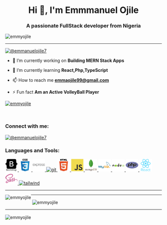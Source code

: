<h1 align="center">Hi 👋, I'm Emmmanuel Ojile</h1>
<h3 align="center">A passionate FullStack developer from Nigeria</h3>

<p align="left"> <img src="https://komarev.com/ghpvc/?username=emmyojile&label=Profile%20views&color=0e75b6&style=flat" alt="emmyojile" /> </p>

<hr>

<p align="left"> <a href="https://twitter.com/@emmanuelojile7" target="blank"><img src="https://img.shields.io/twitter/follow/@emmanuelojile7?logo=twitter&style=for-the-badge" alt="@emmanuelojile7" /></a> </p>

- 🔭 I’m currently working on **Building MERN Stack Apps**

- 🌱 I’m currently learning **React,Php,TypeScript**

- 📫 How to reach me **emmaojile99@gmail.com**

- ⚡ Fun fact **Am an Active VolleyBall Player**

<p align="left"> <a href="https://github.com/ryo-ma/github-profile-trophy"><img src="https://github-profile-trophy.vercel.app/?username=emmyojile" alt="emmyojile" /></a> </p>

<br>

<h3 align="left">Connect with me:</h3>
<p align="left">
<a href="https://twitter.com/@emmanuelojile7" target="blank"><img align="center" src="https://raw.githubusercontent.com/rahuldkjain/github-profile-readme-generator/master/src/images/icons/Social/twitter.svg" alt="@emmanuelojile7" height="30" width="40" /></a>
</p>

<h3 align="left">Languages and Tools:</h3>
<p align="left"> <a href="https://getbootstrap.com" target="_blank" rel="noreferrer"> <img src="https://raw.githubusercontent.com/devicons/devicon/master/icons/bootstrap/bootstrap-plain-wordmark.svg" alt="bootstrap" width="40" height="40"/> </a> <a href="https://www.w3schools.com/css/" target="_blank" rel="noreferrer"> <img src="https://raw.githubusercontent.com/devicons/devicon/master/icons/css3/css3-original-wordmark.svg" alt="css3" width="40" height="40"/> </a> <a href="https://expressjs.com" target="_blank" rel="noreferrer"> <img src="https://raw.githubusercontent.com/devicons/devicon/master/icons/express/express-original-wordmark.svg" alt="express" width="40" height="40"/> </a> <a href="https://git-scm.com/" target="_blank" rel="noreferrer"> <img src="https://www.vectorlogo.zone/logos/git-scm/git-scm-icon.svg" alt="git" width="40" height="40"/> </a> <a href="https://www.w3.org/html/" target="_blank" rel="noreferrer"> <img src="https://raw.githubusercontent.com/devicons/devicon/master/icons/html5/html5-original-wordmark.svg" alt="html5" width="40" height="40"/> </a> <a href="https://developer.mozilla.org/en-US/docs/Web/JavaScript" target="_blank" rel="noreferrer"> <img src="https://raw.githubusercontent.com/devicons/devicon/master/icons/javascript/javascript-original.svg" alt="javascript" width="40" height="40"/> </a> <a href="https://www.mongodb.com/" target="_blank" rel="noreferrer"> <img src="https://raw.githubusercontent.com/devicons/devicon/master/icons/mongodb/mongodb-original-wordmark.svg" alt="mongodb" width="40" height="40"/> </a> <a href="https://www.mysql.com/" target="_blank" rel="noreferrer"> <img src="https://raw.githubusercontent.com/devicons/devicon/master/icons/mysql/mysql-original-wordmark.svg" alt="mysql" width="40" height="40"/> </a> <a href="https://nodejs.org" target="_blank" rel="noreferrer"> <img src="https://raw.githubusercontent.com/devicons/devicon/master/icons/nodejs/nodejs-original-wordmark.svg" alt="nodejs" width="40" height="40"/> </a> <a href="https://www.php.net" target="_blank" rel="noreferrer"> <img src="https://raw.githubusercontent.com/devicons/devicon/master/icons/php/php-original.svg" alt="php" width="40" height="40"/> </a> <a href="https://www.python.org" target="_blank" rel="noreferrer"> </a> <a href="https://reactjs.org/" target="_blank" rel="noreferrer"> <img src="https://raw.githubusercontent.com/devicons/devicon/master/icons/react/react-original-wordmark.svg" alt="react" width="40" height="40"/> </a> <a href="https://sass-lang.com" target="_blank" rel="noreferrer"> <img src="https://raw.githubusercontent.com/devicons/devicon/master/icons/sass/sass-original.svg" alt="sass" width="40" height="40"/> </a> <a href="https://tailwindcss.com/" target="_blank" rel="noreferrer"> <img src="https://www.vectorlogo.zone/logos/tailwindcss/tailwindcss-icon.svg" alt="tailwind" width="40" height="40"/> </a> </p>
<hr>
<p><img align="left" src="https://github-readme-stats.vercel.app/api/top-langs?username=emmyojile&show_icons=true&locale=en&layout=compact" alt="emmyojile" /></p>
<hr>
<p>&nbsp;<img align="center" src="https://github-readme-stats.vercel.app/api?username=emmyojile&show_icons=true&locale=en" alt="emmyojile" /></p>
<hr>
<p><img align="center" src="https://github-readme-streak-stats.herokuapp.com/?user=emmyojile&" alt="emmyojile" /></p>
